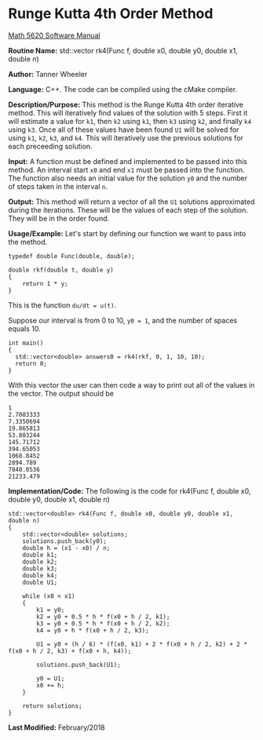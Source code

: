 # Runge Kutta 4th Order Method

[Math 5620 Software Manual](https://tannerwheeler.github.io/math5620/main)

**Routine Name:** std::vector<double> rk4(Func f, double x0, double y0, double x1, double n)

**Author:** Tanner Wheeler

**Language:** C++. The code can be compiled using the cMake compiler.

**Description/Purpose:** This method is the Runge Kutta 4th order iterative method.  This will iteratively find values of the solution with 5 steps.  First it will estimate a value for `k1`, then `k2` using `k1`, then `k3` using `k2`, and finally `k4` using `k3`.  Once all of these values have been found `U1` will be solved for using `k1`, `k2`, `k3`, and `k4`.  This will iteratively use the previous solutions for each preceeding solution.

**Input:** A function must be defined and implemented to be passed into this method.  An interval start `x0` and end `x1` must be passed into the function.  The function also needs an initial value for the solution `y0` and the number of steps taken in the interval `n`.

**Output:** This method will return a vector of all the `U1` solutions approximated during the iterations.  These will be the values of each step of the solution.  They will be in the order found.

**Usage/Example:**
Let's start by defining our function we want to pass into the method.
```
typedef double Func(double, double);

double rkf(double t, double y)
{
	return 1 * y;
}
```
This is the function `du/dt = u(t)`.

Suppose our interval is from 0 to 10, `y0 = 1`, and the number of spaces equals 10.
```
int main()
{
  std::vector<double> answers0 = rk4(rkf, 0, 1, 10, 10);
  return 0;
}
```
With this vector the user can then code a way to print out all of the values in the vector.  The output should be
```
1
2.7083333
7.3350694
19.865813
53.803244
145.71712
394.65053
1068.8452
2894.789
7840.0536
21233.479
```

**Implementation/Code:** The following is the code for rk4(Func f, double x0, double y0, double x1, double n)
```
std::vector<double> rk4(Func f, double x0, double y0, double x1, double n)
{
	std::vector<double> solutions;
	solutions.push_back(y0);
	double h = (x1 - x0) / n;
	double k1;
	double k2;
	double k3;
	double k4;
	double U1;

	while (x0 < x1)
	{
		k1 = y0;
		k2 = y0 + 0.5 * h * f(x0 + h / 2, k1);
		k3 = y0 + 0.5 * h * f(x0 + h / 2, k2);
		k4 = y0 + h * f(x0 + h / 2, k3);

		U1 = y0 + (h / 6) * (f(x0, k1) + 2 * f(x0 + h / 2, k2) + 2 * f(x0 + h / 2, k3) + f(x0 + h, k4));

		solutions.push_back(U1);

		y0 = U1;
		x0 += h;
	}

	return solutions;
}
```
**Last Modified:** February/2018

